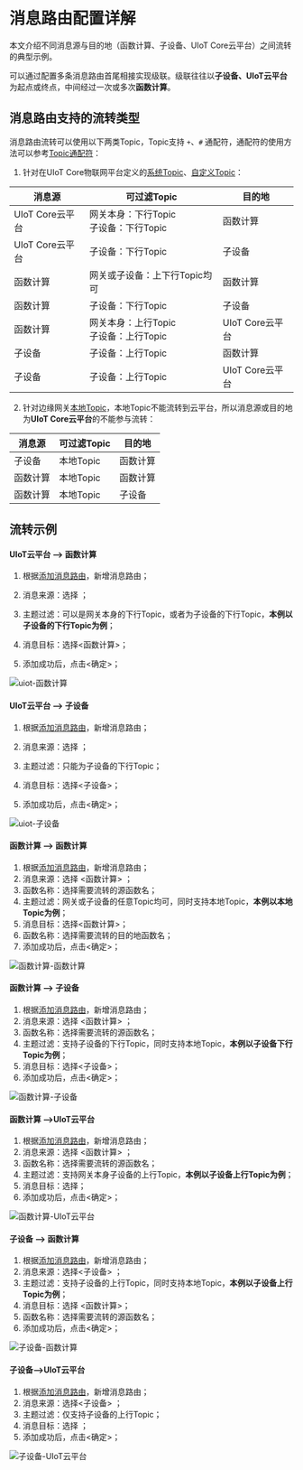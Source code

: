 # 消息路由配置详解

本文介绍不同消息源与目的地（函数计算、子设备、UIoT Core云平台）之间流转的典型示例。

可以通过配置多条消息路由首尾相接实现级联。级联往往以**子设备、UIoT云平台**为起点或终点，中间经过一次或多次**函数计算**。

## 消息路由支持的流转类型

消息路由流转可以使用以下两类Topic，Topic支持 `+`、`#` 通配符，通配符的使用方法可以参考[Topic通配符](https://docs.ucloud.cn/iot/uiot-core/console_guide/product_device/topic?id=topic通配符)：

1. 针对在UIoT Core物联网平台定义的[系统Topic](https://docs.ucloud.cn/uiot-core/console_guide/product_device/topic#系统Topic)、[自定义Topic](https://docs.ucloud.cn/uiot-core/console_guide/product_device/topic#用户自定义Topic)：

| 消息源          | 可过滤Topic                                   | 目的地          |
| --------------- | --------------------------------------------- | --------------- |
| UIoT Core云平台 | 网关本身：下行Topic<br>    子设备：下行Topic  | 函数计算        |
| UIoT Core云平台 | 子设备：下行Topic                             | 子设备          |
| 函数计算        | 网关或子设备：上下行Topic均可                 | 函数计算        |
| 函数计算        | 子设备：下行Topic                             | 子设备          |
| 函数计算        | 网关本身：上行Topic<br/>    子设备：上行Topic | UIoT Core云平台 |
| 子设备          | 子设备：上行Topic                             | 函数计算        |
| 子设备          | 子设备：上行Topic                             | UIoT Core云平台 |

2. 针对边缘网关[本地Topic](/uiot-edge/user_guide/message_route/add_msg_route#关于本地Topic的一些限制)，本地Topic不能流转到云平台，所以消息源或目的地为**UIoT Core云平台**的不能参与流转：

| 消息源   | 可过滤Topic | 目的地   |
| -------- | ----------- | -------- |
| 子设备   | 本地Topic   | 函数计算 |
| 函数计算 | 本地Topic   | 函数计算 |
| 函数计算 | 本地Topic   | 子设备   |

## 流转示例

#### UIoT云平台 ——> 函数计算

1. 根据[添加消息路由](/uiot-edge/user_guide/message_route/add_msg_route)，新增消息路由；

2. 消息来源：选择 <IoT Core> ；

3. 主题过滤：可以是网关本身的下行Topic，或者为子设备的下行Topic，**本例以子设备的下行Topic为例**；

4. 消息目标：选择<函数计算>；

5. 添加成功后，点击<确定>；

![uiot-函数计算](../../images/uiot-函数计算.png)

#### UIoT云平台 ——> 子设备

1. 根据[添加消息路由](/uiot-edge/user_guide/message_route/add_msg_route)，新增消息路由；

2. 消息来源：选择 <IoT Core> ；

3. 主题过滤：只能为子设备的下行Topic；

4. 消息目标：选择<子设备>；

5. 添加成功后，点击<确定>；

![uiot-子设备](../../images/uiot-子设备.png)

#### 函数计算 ——> 函数计算

1. 根据[添加消息路由](/uiot-edge/user_guide/message_route/add_msg_route)，新增消息路由；
2. 消息来源：选择 <函数计算> ；
3. 函数名称：选择需要流转的源函数名；
4. 主题过滤：网关或子设备的任意Topic均可，同时支持本地Topic，**本例以本地Topic为例**；
5. 消息目标：选择<函数计算>；
6. 函数名称：选择需要流转的目的地函数名；
7. 添加成功后，点击<确定>；

![函数计算-函数计算](../../images/函数计算-函数计算.png)

#### 函数计算 ——> 子设备

1. 根据[添加消息路由](/uiot-edge/user_guide/message_route/add_msg_route)，新增消息路由；
2. 消息来源：选择 <函数计算> ；
3. 函数名称：选择需要流转的源函数名；
4. 主题过滤：支持子设备的下行Topic，同时支持本地Topic，**本例以子设备下行Topic为例**；
5. 消息目标：选择<子设备>；
6. 添加成功后，点击<确定>；

![函数计算-子设备](../../images/函数计算-子设备.png)

#### 函数计算 ——>UIoT云平台

1. 根据[添加消息路由](/uiot-edge/user_guide/message_route/add_msg_route)，新增消息路由；
2. 消息来源：选择 <函数计算> ；
3. 函数名称：选择需要流转的源函数名；
4. 主题过滤：支持网关本身子设备的上行Topic，**本例以子设备上行Topic为例**；
5. 消息目标：选择<IoT Core>；
6. 添加成功后，点击<确定>；

![函数计算-UIoT云平台](../../images/函数计算-UIoT云平台.png)

#### 子设备 ——> 函数计算

1. 根据[添加消息路由](/uiot-edge/user_guide/message_route/add_msg_route)，新增消息路由；
2. 消息来源：选择<子设备> ；
3. 主题过滤：支持子设备的上行Topic，同时支持本地Topic，**本例以子设备上行Topic为例**；
4. 消息目标：选择 <函数计算>；
5. 函数名称：选择需要流转的源函数名；
6. 添加成功后，点击<确定>；

![子设备-函数计算](../../images/子设备-函数计算.png)

#### 子设备——>UIoT云平台

1. 根据[添加消息路由](/uiot-edge/user_guide/message_route/add_msg_route)，新增消息路由；
2. 消息来源：选择<子设备> ；
3. 主题过滤：仅支持子设备的上行Topic；
4. 消息目标：选择 <IoT Core>；
5. 添加成功后，点击<确定>；

![子设备-UIoT云平台](../../images/子设备-UIoT云平台.png)